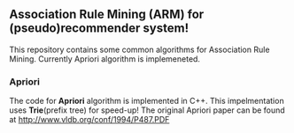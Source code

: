 ## Association Rule Mining (ARM) for (pseudo)recommender system!
This repository contains some common algorithms for Association Rule Mining.
Currently Apriori algorithm is implemeneted.


### Apriori
The code for **Apriori** algorithm is implemented in C++.
This impelmentation uses **Trie**(prefix tree) for speed-up!
The original Apriori paper can be found at http://www.vldb.org/conf/1994/P487.PDF
